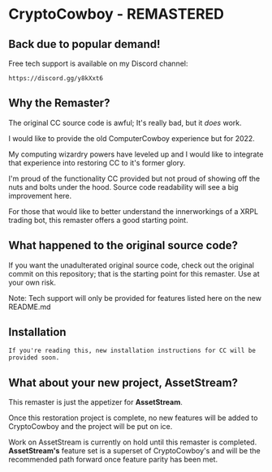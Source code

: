 # CryptoCowboy - REMASTERED
## Back due to popular demand!

Free tech support is available on my Discord channel:
```
https://discord.gg/y8kXxt6
```
##	Why the Remaster?
The original CC source code is awful; It's really bad, but it *does* work.

I would like to provide the old ComputerCowboy experience but for 2022.

My computing wizardry powers have leveled up and I would like to integrate that experience into restoring CC to it's former glory.

I'm proud of the functionality CC provided but not proud of showing off the nuts and bolts under the hood. Source code readability will see a big improvement here.

For those that would like to better understand the innerworkings of a XRPL trading bot, this remaster offers a good starting point.

##	What happened to the original source code?
If you want the unadulterated original source code, check out the original commit on this repository; that is the starting point for this remaster. Use at your own risk.

Note: Tech support will only be provided for features listed here on the new README.md

##	Installation

	If you're reading this, new installation instructions for CC will be provided soon.

##	What about your new project, **AssetStream**?
This remaster is just the appetizer for **AssetStream**.

Once this restoration project is complete, no new features will be added to CryptoCowboy and the project will be put on ice.

Work on AssetStream is currently on hold until this remaster is completed.
**AssetStream's** feature set is a superset of CryptoCowboy's and will be the recommended path forward once feature parity has been met.